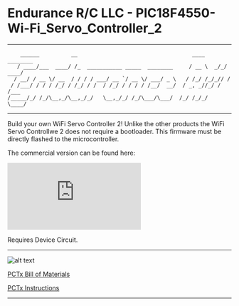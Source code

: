 # Endurance R/C LLC - PIC18F4550-Wi-Fi_Servo_Controller_2
---------------------------------------------------------------------------------------------------------------
        ______          __                                    ____     ________
       / ____/___  ____/ /_  ___________ _____  ________     / __ \  _/_/ ____/
      / __/ / __ \/ __  / / / / ___/ __ `/ __ \/ ___/ _ \   / /_/ /_/_// /     
     / /___/ / / / /_/ / /_/ / /  / /_/ / / / / /__/  __/  / _, _//_/ / /___   
    /_____/_/ /_/\__,_/\__,_/_/   \__,_/_/ /_/\___/\___/  /_/ /_/_/   \____/   

---------------------------------------------------------------------------------------------------------------

Build your own WiFi Servo Controller 2! Unlike the other products the WiFi Servo Controllwe 2 does not require
  a bootloader. This firmware must be directly flashed to the microcontroller.
  
The commercial version can be found here:

![alt text](http://www.endurance-rc.com/controllers.php#wifi)

Requires Device Circuit.

---------------------------------------------------------------------------------------------------------------

![alt text](https://github.com/endurancerc/PIC18F4550-PCTx/blob/main/dx6i_PCTx.jpg?raw=true)

[PCTx Bill of Materials](https://github.com/endurancerc/PIC18F4550-PCTx/blob/main/PCTx_BOM.csv)

[PCTx Instructions](https://github.com/endurancerc/PIC18F4550-PCTx/blob/main/PCTx_instructions.pdf)

---------------------------------------------------------------------------------------------------------------
